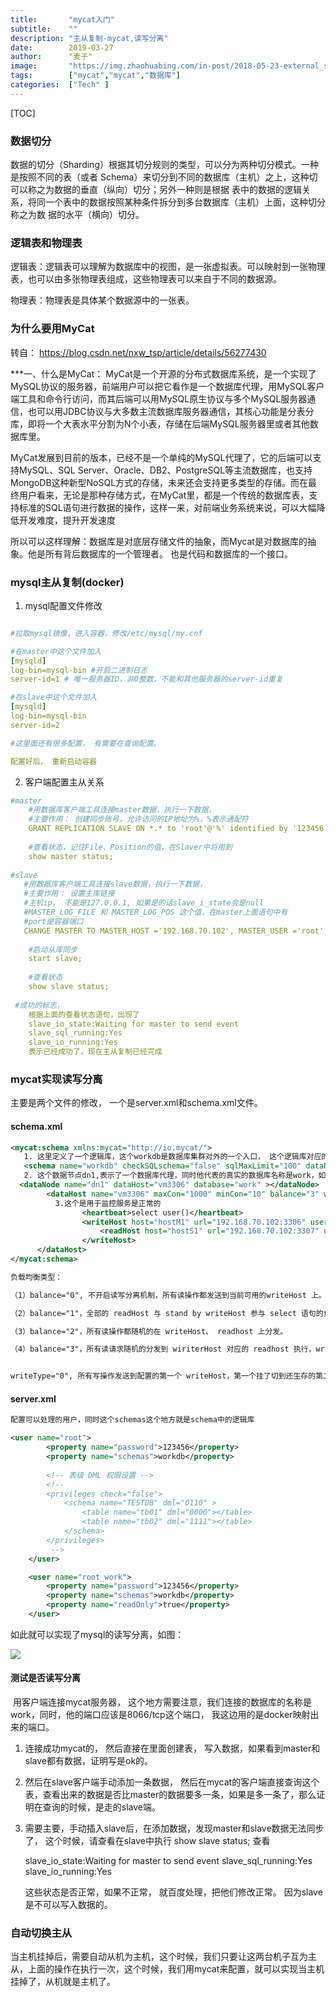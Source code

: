 ```yaml
---
title:       "mycat入门"
subtitle:    ""
description: "主从复制-mycat,读写分离"
date:        2019-03-27
author:      "麦子"
image:       "https://img.zhaohuabing.com/in-post/2018-05-23-external_system_auth/background.jpg"
tags:        ["mycat","mycat","数据库"]
categories:  ["Tech" ]
---
```




[TOC]

 

### 数据切分

数据的切分（Sharding）根据其切分规则的类型，可以分为两种切分模式。一种是按照不同的表（或者 Schema）来切分到不同的数据库（主机）之上，这种切可以称之为数据的垂直（纵向）切分；另外一种则是根据 表中的数据的逻辑关系，将同一个表中的数据按照某种条件拆分到多台数据库（主机）上面，这种切分称之为数 据的水平（横向）切分。



### 逻辑表和物理表

逻辑表：逻辑表可以理解为数据库中的视图，是一张虚拟表。可以映射到一张物理表，也可以由多张物理表组成，这些物理表可以来自于不同的数据源。

物理表：物理表是具体某个数据源中的一张表。



### 为什么要用MyCat

转自： <https://blog.csdn.net/nxw_tsp/article/details/56277430>

***一、什么是MyCat： 
MyCat是一个开源的分布式数据库系统，是一个实现了MySQL协议的服务器，前端用户可以把它看作是一个数据库代理，用MySQL客户端工具和命令行访问，而其后端可以用MySQL原生协议与多个MySQL服务器通信，也可以用JDBC协议与大多数主流数据库服务器通信，其核心功能是分表分库，即将一个大表水平分割为N个小表，存储在后端MySQL服务器里或者其他数据库里。

MyCat发展到目前的版本，已经不是一个单纯的MySQL代理了，它的后端可以支持MySQL、SQL Server、Oracle、DB2、PostgreSQL等主流数据库，也支持MongoDB这种新型NoSQL方式的存储，未来还会支持更多类型的存储。而在最终用户看来，无论是那种存储方式，在MyCat里，都是一个传统的数据库表，支持标准的SQL语句进行数据的操作，这样一来，对前端业务系统来说，可以大幅降低开发难度，提升开发速度

所以可以这样理解：数据库是对底层存储文件的抽象，而Mycat是对数据库的抽象。他是所有背后数据库的一个管理者。 也是代码和数据库的一个接口。 



### mysql主从复制(docker)

1. mysql配置文件修改

```yaml

#拉取mysql镜像，进入容器，修改/etc/mysql/my.cnf

#在master中这个文件加入
[mysqld]
log-bin=mysql-bin #开启二进制日志
server-id=1 # 唯一服务器ID，非0整数，不能和其他服务器的server-id重复

#在slave中这个文件加入
[mysqld]
log-bin=mysql-bin
server-id=2

#这里面还有很多配置， 有需要在查询配置。

配置好后， 重新启动容器
```

2. 客户端配置主从关系

```yaml
#master
    #用数据库客户端工具连接master数据，执行一下数据，
    #主要作用： 创建同步账号，允许访问的IP地址为%，%表示通配符
    GRANT REPLICATION SLAVE ON *.* to 'root'@'%' identified by '123456';  
    
    #查看状态，记住File、Position的值，在Slaver中将用到
    show master status;
    
#slave    
   #用数据库客户端工具连接slave数据，执行一下数据，
   #主要作用： 设置主库链接
   #主机ip， 不能是127.0.0.1, 如果是的话slave_i_state会是null
   #MASTER_LOG_FILE 和 MASTER_LOG_POS 这个值，在master上面语句中有
   #port是容器端口
   CHANGE MASTER TO MASTER_HOST ='192.168.70.102', MASTER_USER ='root', MASTER_PASSWORD ='123456', MASTER_LOG_FILE ='mysql-bin.000001', MASTER_LOG_POS =429, MASTER_PORT =3306;
    
    #启动从库同步
    start slave;
    
    #查看状态
    show slave status;
    
 #成功的标志，
    根据上面的查看状态语句，出现了 
    slave_io_state:Waiting for master to send event
    slave_sql_running:Yes
    slave_io_running:Yes
    表示已经成功了，现在主从复制已经完成
```



### mycat实现读写分离

 主要是两个文件的修改， 一个是server.xml和schema.xml文件。 

#### schema.xml

```xml
<mycat:schema xmlns:mycat="http://io.mycat/">
   1. 这里定义了一个逻辑库，这个workdb是数据库集群对外的一个入口， 这个逻辑库对应的数据分片就是dn1
   <schema name="workdb" checkSQLschema="false" sqlMaxLimit="100" dataNode="dn1"></schema>
   2. 这个数据节点dn1,表示了一个数据库代理，同时他代表的真实的数据库名称是work，如果你在客户端创建新的schemar的时候，可以创建，但是这个schema不可以使用，这里只能对work进行处理。
  <dataNode name="dn1" dataHost="vm3306" database="work" ></dataNode>
        <dataHost name="vm3306" maxCon="1000" minCon="10" balance="3" writeType="0" dbType="mysql" dbDriver="native">
          3.这个是用于监控服务是正常的
			    <heartbeat>select user()</heartbeat>
			    <writeHost host="hostM1" url="192.168.70.102:3306" user="root" password="123456">
			        <readHost host="hostS1" url="192.168.70.102:3307" user="root" password="123456"/>
			    </writeHost>
      </dataHost>
</mycat:schema>

负载均衡类型：

（1）balance="0", 不开启读写分离机制，所有读操作都发送到当前可用的writeHost 上。

（2）balance="1"，全部的 readHost 与 stand by writeHost 参与 select 语句的负载均衡，简单的说，当双主双从模式(M1->S1，M2->S2，并且 M1 与 M2 互为主备)，正常情况下，M2,S1,S2 都参与 select 语句的负载均衡。

（3）balance="2"，所有读操作都随机的在 writeHost、 readhost 上分发。

（4）balance="3"，所有读请求随机的分发到 wiriterHost 对应的 readhost 执行，writerHost 不负担读压力，注意 balance=3 只在 1.4 及其以后版本有，1.3 没有。


writeType="0", 所有写操作发送到配置的第一个 writeHost，第一个挂了切到还生存的第二个writeHost，重新启动后已切换后的为准，切换记录在配置文件中:dnindex.properties

```



#### server.xml

```xml
配置可以处理的用户，同时这个schemas这个地方就是schema中的逻辑库

<user name="root">
		<property name="password">123456</property>
		<property name="schemas">workdb</property>
		
		<!-- 表级 DML 权限设置 -->
		<!-- 		
		<privileges check="false">
			<schema name="TESTDB" dml="0110" >
				<table name="tb01" dml="0000"></table>
				<table name="tb02" dml="1111"></table>
			</schema>
		</privileges>		
		 -->
	</user>

	<user name="root_work">
		<property name="password">123456</property>
		<property name="schemas">workdb</property>
		<property name="readOnly">true</property>
	</user>
```



如此就可以实现了mysql的读写分离，如图：

![](/img/mycat.png)



#### 测试是否读写分离

​        用客户端连接mycat服务器， 这个地方需要注意，我们连接的数据库的名称是work，同时，他的端口应该是8066/tcp这个端口， 我这边用的是docker映射出来的端口。 

1. 连接成功mycat的， 然后直接在里面创建表， 写入数据，如果看到master和slave都有数据，证明写是ok的。 

2. 然后在slave客户端手动添加一条数据， 然后在mycat的客户端直接查询这个表，查看出来的数据是否比master的数据要多一条，如果是多一条了，那么证明在查询的时候，是走的slave端。 

3. 需要主要，手动插入slave后，在添加数据，发现master和slave数据无法同步了， 这个时候，请查看在slave中执行 show slave status;  查看 

   slave_io_state:Waiting for master to send event
   slave_sql_running:Yes
   slave_io_running:Yes

   这些状态是否正常，如果不正常， 就百度处理，把他们修改正常。 因为slave是不可以写入数据的。 

### 自动切换主从

 当主机挂掉后，需要自动从机为主机，这个时候，我们只要让这两台机子互为主从，上面的操作在执行一次，这个时候，我们用mycat来配置，就可以实现当主机挂掉了，从机就是主机了。